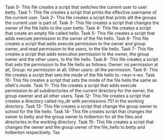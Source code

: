 Task 0- This file creates a script that switches the current user to user betty.
Task 1- This file creates a script that prints the effective username of the current user.
Task 2- This file creates a script that prints allt the groups the current user is part of.
Task 3- This file creates a script that changes the owner of the file hello to the user betty.
Task 4- This file creates a script that create an empty file called hello.
Task 5- This file creates a script that adds execute permission to the owner of the file hello.
Task 6- This file creates a script that adds execute permission to the owner and group owner, and read permission to the users, to the file hello.
Task 7- This file creates a script that adds execution permission to the owner, the group owner and the other users, to the file hello.
Task 8- This file creates a script that sets the permission to the file hello as follows: Owner: no permission at all, Group: no permission at all, Other users: all the permission.
Task 9- This file creates a script that sets the mode of the file hello to -rwxr-x-wx.
Task 10- This file creates a script that sets the mode of the file hello the same as olleh's mode.
Task 11- This file creates a script that adds execute permission to all subdirectories of the current directory for the owner, the group owener and all other users.
Task 12- This file creates a script that creates a directory called my_dir with permissions 751 in the working directory.
Task 13- This file creates a script that change the group owner to school for the file hello.
Task 14- This file creates script that changes the owner to betty and the group owner to holberton for all the files and directories in the working directory.
Task 15- This file creates a script that changes the owner and the group owner of the file_hello to betty and holberton respectively.
Tas
